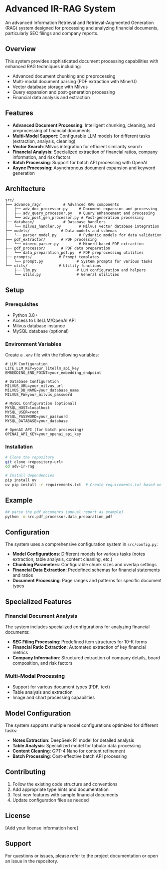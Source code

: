 # Advanced IR-RAG System

An advanced Information Retrieval and Retrieval-Augmented Generation (RAG) system designed for processing and analyzing financial documents, particularly SEC filings and company reports.

## Overview

This system provides sophisticated document processing capabilities with enhanced RAG techniques including:
- Advanced document chunking and preprocessing
- Multi-modal document parsing (PDF extraction with MinerU)
- Vector database storage with Milvus
- Query expansion and post-generation processing
- Financial data analysis and extraction

## Features

- **Advanced Document Processing**: Intelligent chunking, cleaning, and preprocessing of financial documents
- **Multi-Model Support**: Configurable LLM models for different tasks (extraction, analysis, cleaning)
- **Vector Search**: Milvus integration for efficient similarity search
- **Financial Analysis**: Specialized extraction of financial ratios, company information, and risk factors
- **Batch Processing**: Support for batch API processing with OpenAI
- **Async Processing**: Asynchronous document expansion and keyword generation

## Architecture

```
src/
├── advance_rag/          # Advanced RAG components
│   ├── adv_doc_processor.py     # Document expansion and processing
│   ├── adv_query_processor.py   # Query enhancement and processing
│   └── adv_post_gen_processor.py # Post-generation processing
├── database/             # Database handlers
│   └── milvus_handler.py        # Milvus vector database integration
├── models/              # Data models and schemas
│   └── parser_model.py          # Pydantic models for data validation
├── pdf_extractor/       # PDF processing
│   └── mineru_parser.py         # MinerU-based PDF extraction
├── pdf_processor/       # PDF data preparation
│   └── data_preparation_pdf.py  # PDF preprocessing utilities
├── prompts/            # Prompt templates
│   └── prompt.py               # System prompts for various tasks
└── utils/              # Utility functions
    ├── llm.py                  # LLM configuration and helpers
    └── utils.py                # General utilities
```

## Setup

### Prerequisites

- Python 3.8+
- Access to LiteLLM/OpenAI API
- Milvus database instance
- MySQL database (optional)

### Environment Variables

Create a `.env` file with the following variables:

```env
# LLM Configuration
LITE_LLM_KEY=your_litellm_api_key
EMBEDDING_END_POINT=your_embedding_endpoint

# Database Configuration
MILVUS_URL=your_milvus_url
MILVUS_DB_NAME=your_database_name
MILVUS_PW=your_milvus_password

# MySQL Configuration (optional)
MYSQL_HOST=localhost
MYSQL_USER=root
MYSQL_PASSWORD=your_password
MYSQL_DATABASE=your_database

# OpenAI API (for batch processing)
OPENAI_API_KEY=your_openai_api_key
```

### Installation

```bash
# Clone the repository
git clone <repository-url>
cd adv-ir-rag

# Install dependencies
pip install uv
uv pip install -r requirements.txt  # Create requirements.txt based on imports
```

## Example
```bash
## parse the pdf documents (annual report as example)
python -m src.pdf_processor.data_preparation_pdf
```

## Configuration

The system uses a comprehensive configuration system in `src/config.py`:

- **Model Configurations**: Different models for various tasks (notes extraction, table analysis, content cleaning, etc.)
- **Chunking Parameters**: Configurable chunk sizes and overlap settings
- **Financial Data Extraction**: Predefined schemas for financial statements and ratios
- **Document Processing**: Page ranges and patterns for specific document types


## Specialized Features

### Financial Document Analysis

The system includes specialized configurations for analyzing financial documents:

- **SEC Filing Processing**: Predefined item structures for 10-K forms
- **Financial Ratio Extraction**: Automated extraction of key financial metrics
- **Company Information**: Structured extraction of company details, board composition, and risk factors

### Multi-Modal Processing

- Support for various document types (PDF, text)
- Table analysis and extraction
- Image and chart processing capabilities

## Model Configuration

The system supports multiple model configurations optimized for different tasks:

- **Notes Extraction**: DeepSeek R1 model for detailed analysis
- **Table Analysis**: Specialized model for tabular data processing
- **Content Cleaning**: GPT-4 Nano for content refinement
- **Batch Processing**: Cost-effective batch API processing

## Contributing

1. Follow the existing code structure and conventions
2. Add appropriate type hints and documentation
3. Test new features with sample financial documents
4. Update configuration files as needed

## License

[Add your license information here]

## Support

For questions or issues, please refer to the project documentation or open an issue in the repository.